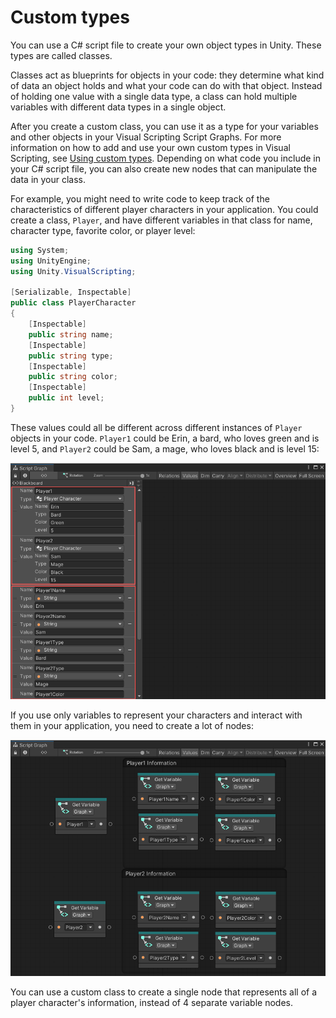 # Custom types

You can use a C# script file to create your own object types in Unity. These types are called classes. 

Classes act as blueprints for objects in your code: they determine what kind of data an object holds and what your code can do with that object. Instead of holding one value with a single data type, a class can hold multiple variables with different data types in a single object. 

After you create a custom class, you can use it as a type for your variables and other objects in your Visual Scripting Script Graphs. For more information on how to add and use your own custom types in Visual Scripting, see [Using custom types](vs-using-custom-types.md). Depending on what code you include in your C# script file, you can also create new nodes that can manipulate the data in your class. 

For example, you might need to write code to keep track of the characteristics of different player characters in your application. You could create a class, `Player`, and have different variables in that class for name, character type, favorite color, or player level:

```csharp
using System;
using UnityEngine;
using Unity.VisualScripting;

[Serializable, Inspectable]
public class PlayerCharacter
{
    [Inspectable]
    public string name; 
    [Inspectable]
    public string type;
    [Inspectable]
    public string color;
    [Inspectable]
    public int level;
}

```

These values could all be different across different instances of `Player` objects in your code. `Player1` could be Erin, a bard, who loves green and is level 5, and `Player2` could be Sam, a mage, who loves black and is level 15: 

![An image of the Graph window's Blackboard, showing two variables created using a custom class to represent two different characters](images/vs-custom-class-example-players.png)

If you use only variables to represent your characters and interact with them in your application, you need to create a lot of nodes: 

![An image of the Graph Editor, showing the difference between representing information for a player character using a class (one node) and variables (4 nodes).](images\vs-custom-class-example.png)

You can use a custom class to create a single node that represents all of a player character's information, instead of 4 separate variable nodes.  

